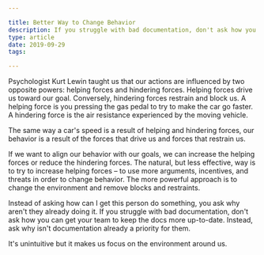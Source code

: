 ```yaml
---

title: Better Way to Change Behavior
description: If you struggle with bad documentation, don't ask how you can get your team to keep the docs more up-to-date. Instead, ask why isn't documentation already a priority for them.
type: article
date: 2019-09-29
tags:

---
```


Psychologist Kurt Lewin taught us that our actions are influenced by two opposite powers: helping forces and hindering forces. Helping forces drive us toward our goal. Conversely, hindering forces restrain and block us. A helping force is you pressing the gas pedal to try to make the car go faster. A hindering force is the air resistance experienced by the moving vehicle.

The same way a car's speed is a result of helping and hindering forces, our behavior is a result of the forces that drive us and forces that restrain us.

If we want to align our behavior with our goals, we can increase the helping forces or reduce the hindering forces. The natural, but less effective, way is to try to increase helping forces – to use more arguments, incentives, and threats in order to change behavior. The more powerful approach is to change the environment and remove blocks and restraints.

Instead of asking how can I get this person do something, you ask why aren't they already doing it. If you struggle with bad documentation, don't ask how you can get your team to keep the docs more up-to-date. Instead, ask why isn't documentation already a priority for them.

It's unintuitive but it makes us focus on the environment around us.
